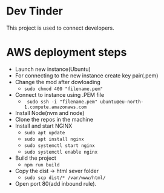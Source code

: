 # Dev Tinder

This project is used to connect developers.

# AWS deployment steps

- Launch new instance(Ubuntu)
- For connecting to the new instance create key pair(.pem)
- Change the mod after dowloading
    -  ```sudo chmod 400 "filename.pem"```
- Connect to instance using .PEM file
    - ``` sudo ssh -i "filename.pem" ubuntu@eu-north-1.compute.amazonaws.com```
- Install Node(nvm and node)
- Clone the repos in the machine
- Install and start NGINX
    - ```sudo apt update```
    - ```sudo apt install nginx```
    - ```sudo systemctl start nginx```
    - ```sudo systemctl enable nginx```
- Build the project
    - ```npm run build```
- Copy the dist -> html sever folder
    - ```sudo scp dist/* /var/www/html/```
- Open port 80(add inbound rule).


